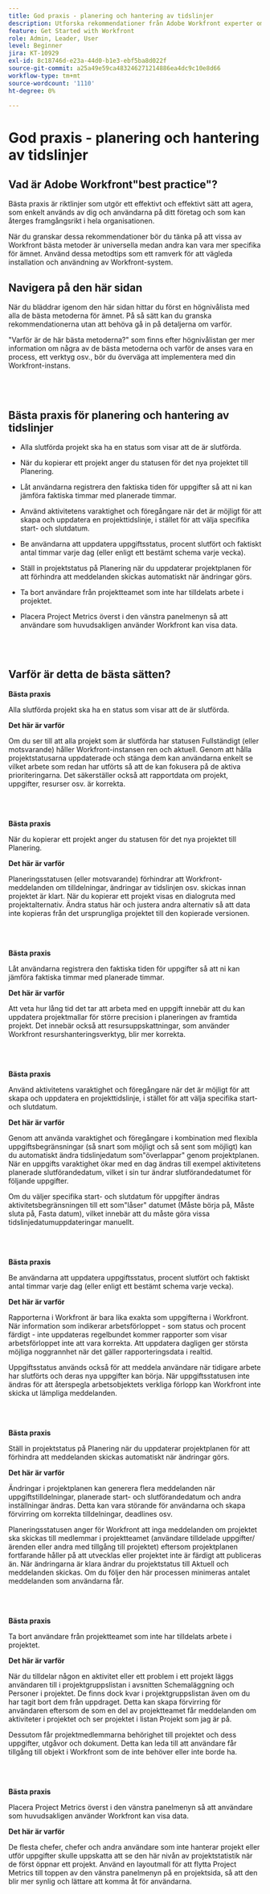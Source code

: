 ```yaml
---
title: God praxis - planering och hantering av tidslinjer
description: Utforska rekommendationer från Adobe Workfront experter om hur man ställer in, hanterar och använder projekttidslinjer i Workfront.
feature: Get Started with Workfront
role: Admin, Leader, User
level: Beginner
jira: KT-10929
exl-id: 8c18746d-e23a-44d0-b1e3-ebf5ba8d022f
source-git-commit: a25a49e59ca483246271214886ea4dc9c10e8d66
workflow-type: tm+mt
source-wordcount: '1110'
ht-degree: 0%

---
```


# God praxis - planering och hantering av tidslinjer

## Vad är Adobe Workfront&quot;best practice&quot;?

Bästa praxis är riktlinjer som utgör ett effektivt och effektivt sätt att agera, som enkelt används av dig och användarna på ditt företag och som kan återges framgångsrikt i hela organisationen.

När du granskar dessa rekommendationer bör du tänka på att vissa av Workfront bästa metoder är universella medan andra kan vara mer specifika för ämnet. Använd dessa metodtips som ett ramverk för att vägleda installation och användning av Workfront-system.

## Navigera på den här sidan

När du bläddrar igenom den här sidan hittar du först en högnivålista med alla de bästa metoderna för ämnet. På så sätt kan du granska rekommendationerna utan att behöva gå in på detaljerna om varför.

&quot;Varför är de här bästa metoderna?&quot; som finns efter högnivålistan ger mer information om några av de bästa metoderna och varför de anses vara en process, ett verktyg osv., bör du överväga att implementera med din Workfront-instans.

</br>
</br>

## Bästa praxis för planering och hantering av tidslinjer

* Alla slutförda projekt ska ha en status som visar att de är slutförda.

* När du kopierar ett projekt anger du statusen för det nya projektet till Planering.

* Låt användarna registrera den faktiska tiden för uppgifter så att ni kan jämföra faktiska timmar med planerade timmar.

* Använd aktivitetens varaktighet och föregångare när det är möjligt för att skapa och uppdatera en projekttidslinje, i stället för att välja specifika start- och slutdatum.

* Be användarna att uppdatera uppgiftsstatus, procent slutfört och faktiskt antal timmar varje dag (eller enligt ett bestämt schema varje vecka).

* Ställ in projektstatus på Planering när du uppdaterar projektplanen för att förhindra att meddelanden skickas automatiskt när ändringar görs.

* Ta bort användare från projektteamet som inte har tilldelats arbete i projektet.

* Placera Project Metrics överst i den vänstra panelmenyn så att användare som huvudsakligen använder Workfront kan visa data.


</br>
</br>


## Varför är detta de bästa sätten?

**Bästa praxis**

Alla slutförda projekt ska ha en status som visar att de är slutförda.


**Det här är varför**

Om du ser till att alla projekt som är slutförda har statusen Fullständigt (eller motsvarande) håller Workfront-instansen ren och aktuell. Genom att hålla projektstatusarna uppdaterade och stänga dem kan användarna enkelt se vilket arbete som redan har utförts så att de kan fokusera på de aktiva prioriteringarna. Det säkerställer också att rapportdata om projekt, uppgifter, resurser osv. är korrekta.


</br>
</br>

**Bästa praxis**

När du kopierar ett projekt anger du statusen för det nya projektet till Planering.

**Det här är varför**

Planeringsstatusen (eller motsvarande) förhindrar att Workfront-meddelanden om tilldelningar, ändringar av tidslinjen osv. skickas innan projektet är klart. När du kopierar ett projekt visas en dialogruta med projektalternativ. Ändra status här och justera andra alternativ så att data inte kopieras från det ursprungliga projektet till den kopierade versionen.

</br>
</br>

**Bästa praxis**

Låt användarna registrera den faktiska tiden för uppgifter så att ni kan jämföra faktiska timmar med planerade timmar.


**Det här är varför**

Att veta hur lång tid det tar att arbeta med en uppgift innebär att du kan uppdatera projektmallar för större precision i planeringen av framtida projekt. Det innebär också att resursuppskattningar, som använder Workfront resurshanteringsverktyg, blir mer korrekta.

</br>
</br>

**Bästa praxis**

Använd aktivitetens varaktighet och föregångare när det är möjligt för att skapa och uppdatera en projekttidslinje, i stället för att välja specifika start- och slutdatum.

**Det här är varför**

Genom att använda varaktighet och föregångare i kombination med flexibla uppgiftsbegränsningar (så snart som möjligt och så sent som möjligt) kan du automatiskt ändra tidslinjedatum som&quot;överlappar&quot; genom projektplanen. När en uppgifts varaktighet ökar med en dag ändras till exempel aktivitetens planerade slutförandedatum, vilket i sin tur ändrar slutförandedatumet för följande uppgifter.

Om du väljer specifika start- och slutdatum för uppgifter ändras aktivitetsbegränsningen till ett som&quot;låser&quot; datumet (Måste börja på, Måste sluta på, Fasta datum), vilket innebär att du måste göra vissa tidslinjedatumuppdateringar manuellt.

</br>
</br>


**Bästa praxis**

Be användarna att uppdatera uppgiftsstatus, procent slutfört och faktiskt antal timmar varje dag (eller enligt ett bestämt schema varje vecka).

**Det här är varför**

Rapporterna i Workfront är bara lika exakta som uppgifterna i Workfront. När information som indikerar arbetsförloppet - som status och procent färdigt - inte uppdateras regelbundet kommer rapporter som visar arbetsförloppet inte att vara korrekta. Att uppdatera dagligen ger största möjliga noggrannhet när det gäller rapporteringsdata i realtid.


Uppgiftsstatus används också för att meddela användare när tidigare arbete har slutförts och deras nya uppgifter kan börja. När uppgiftsstatusen inte ändras för att återspegla arbetsobjektets verkliga förlopp kan Workfront inte skicka ut lämpliga meddelanden.

</br>
</br>

**Bästa praxis**

Ställ in projektstatus på Planering när du uppdaterar projektplanen för att förhindra att meddelanden skickas automatiskt när ändringar görs.

**Det här är varför**

Ändringar i projektplanen kan generera flera meddelanden när uppgiftstilldelningar, planerade start- och slutförandedatum och andra inställningar ändras. Detta kan vara störande för användarna och skapa förvirring om korrekta tilldelningar, deadlines osv.

Planeringsstatusen anger för Workfront att inga meddelanden om projektet ska skickas till medlemmar i projektteamet (användare tilldelade uppgifter/ärenden eller andra med tillgång till projektet) eftersom projektplanen fortfarande håller på att utvecklas eller projektet inte är färdigt att publiceras än. När ändringarna är klara ändrar du projektstatus till Aktuell och meddelanden skickas. Om du följer den här processen minimeras antalet meddelanden som användarna får.

</br>
</br>

**Bästa praxis**

Ta bort användare från projektteamet som inte har tilldelats arbete i projektet.


**Det här är varför**

När du tilldelar någon en aktivitet eller ett problem i ett projekt läggs användaren till i projektgruppslistan i avsnitten Schemaläggning och Personer i projektet. De finns dock kvar i projektgruppslistan även om du har tagit bort dem från uppdraget. Detta kan skapa förvirring för användaren eftersom de som en del av projektteamet får meddelanden om aktiviteter i projektet och ser projektet i listan Projekt som jag är på.


Dessutom får projektmedlemmarna behörighet till projektet och dess uppgifter, utgåvor och dokument. Detta kan leda till att användare får tillgång till objekt i Workfront som de inte behöver eller inte borde ha.

</br>
</br>

**Bästa praxis**

Placera Project Metrics överst i den vänstra panelmenyn så att användare som huvudsakligen använder Workfront kan visa data.

**Det här är varför**

De flesta chefer, chefer och andra användare som inte hanterar projekt eller utför uppgifter skulle uppskatta att se den här nivån av projektstatistik när de först öppnar ett projekt. Använd en layoutmall för att flytta Project Metrics till toppen av den vänstra panelmenyn på en projektsida, så att den blir mer synlig och lättare att komma åt för användarna.
